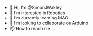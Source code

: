 - 👋 Hi, I’m @SimonJWakley
- 👀 I’m interested in Robotics
- 🌱 I’m currently learning MAC
- 💞️ I’m looking to collaborate on Arduino
- 📫 How to reach me ...

<!---
SimonJWakley/SimonJWakley is a ✨ special ✨ repository because its `README.md` (this file) appears on your GitHub profile.
You can click the Preview link to take a look at your changes.
--->
